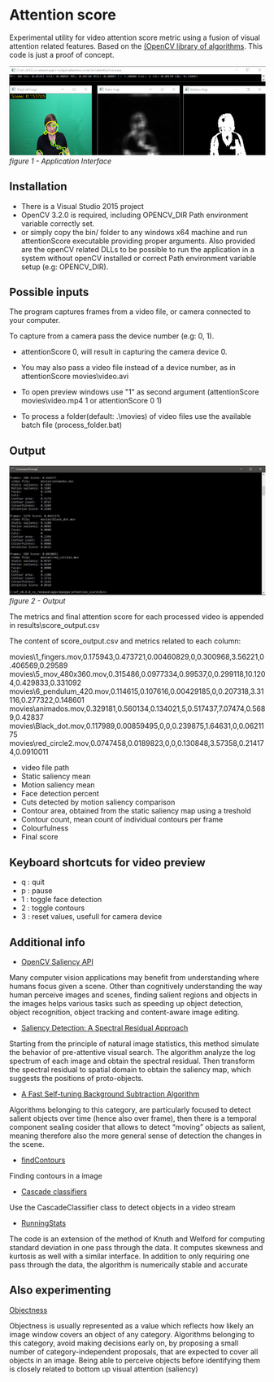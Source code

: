 # Attention score 

Experimental utility for video attention score metric using a fusion of visual attention related features. Based on the [(OpenCV library of algorithms](https://opencv.org/). This code is just a proof of concept.

![figure 1](/images/screenshot.jpg)
*figure 1 - Application Interface* 

## Installation

* There is a Visual Studio 2015 project
* OpenCV 3.2.0 is required, including OPENCV_DIR Path environment variable correctly set.
* or simply copy the bin/ folder to any windows x64 machine and run attentionScore executable providing proper arguments. Also provided are the openCV related DLLs to be possible to run the application in a system without openCV installed or correct Path environment variable setup (e.g: OPENCV_DIR).

## Possible inputs

The program captures frames from a video file, or camera connected to your computer.

To capture from a camera pass the device number (e.g: 0, 1).

* attentionScore 0, will result in capturing the camera device 0.

* You may also pass a video file instead of a device number, as in attentionScore movies\video.avi

* To open preview windows use "1" as second argument (attentionScore movies\video.mp4 1 or attentionScore 0 1)

* To process a folder(default: .\movies) of video files use the available batch file (process_folder.bat)

## Output

![figure 2](/images/output.jpg)
*figure 2 - Output*

The metrics and final attention score for each processed video is appended in results\score_output.csv

The content of score_output.csv and metrics related to each column:

movies\1_fingers.mov,0.175943,0.473721,0.00460829,0,0.300968,3.56221,0.406569,0.29589
movies\5_mov_480x360.mov,0.315486,0.0977334,0.99537,0,0.299118,10.1204,0.429833,0.331092
movies\6_pendulum_420.mov,0.114615,0.107616,0.00429185,0,0.207318,3.31116,0.277322,0.148601
movies\animados.mov,0.329181,0.560134,0.134021,5,0.517437,7.07474,0.5689,0.42837
movies\Black_dot.mov,0.117989,0.00859495,0,0,0.239875,1.64631,0,0.0621175
movies\red_circle2.mov,0.0747458,0.0189823,0,0,0.130848,3.57358,0.214174,0.0910011

* video file path
* Static saliency mean
* Motion saliency mean
* Face detection percent
* Cuts detected by motion saliency comparison
* Contour area, obtained from the static saliency map using a treshold
* Contour count, mean count of individual contours per frame
* Colourfulness
* Final score

## Keyboard shortcuts for video preview

* q : quit
* p : pause
* 1 : toggle face detection
* 2 : toggle contours
* 3 : reset values, usefull for camera device

## Additional info

* [OpenCV Saliency API](https://docs.opencv.org/3.0-beta/modules/saliency/doc/saliency.html)

Many computer vision applications may benefit from understanding where humans focus given a scene. Other than cognitively understanding the way human perceive images and scenes, finding salient regions and objects in the images helps various tasks such as speeding up object detection, object recognition, object tracking and content-aware image editing.

* [Saliency Detection: A Spectral Residual Approach](https://www.google.pt/url?sa=t&rct=j&q=&esrc=s&source=web&cd=1&ved=0ahUKEwjnxZbw8qXaAhUD0RQKHToFDPwQFggsMAA&url=http%3A%2F%2Fbcmi.sjtu.edu.cn%2F~zhangliqing%2FPapers%2F2007CVPR_Houxiaodi_04270292.pdf&usg=AOvVaw2ofGQaPXbfGjDvt3mnsILR)

Starting from the principle of natural image statistics, this method simulate the behavior of pre-attentive visual search. The algorithm analyze the log spectrum of each image and obtain the spectral residual. Then transform the spectral residual to spatial domain to obtain the saliency map, which suggests the positions of proto-objects.

* [A Fast Self-tuning Background Subtraction Algorithm](https://www.google.pt/url?sa=t&rct=j&q=&esrc=s&source=web&cd=1&ved=0ahUKEwjTu_fm86XaAhXCSBQKHasaA5QQFggsMAA&url=https%3A%2F%2Fpdfs.semanticscholar.org%2F9752%2F9871deda00fea80a9781e29189970553812e.pdf&usg=AOvVaw0GCrl171KenpGNEVtima1z)

Algorithms belonging to this category, are particularly focused to detect salient objects over time (hence also over frame), then there is a temporal component sealing cosider that allows to detect “moving” objects as salient, meaning therefore also the more general sense of detection the changes in the scene.

* [findContours](https://docs.opencv.org/3.0-beta/doc/tutorials/imgproc/shapedescriptors/find_contours/find_contours.html)

Finding contours in a image

* [Cascade classifiers](https://docs.opencv.org/3.0-beta/doc/tutorials/objdetect/cascade_classifier/cascade_classifier.html)

Use the CascadeClassifier class to detect objects in a video stream

* [RunningStats](https://www.johndcook.com/blog/skewness_kurtosis/)

The code is an extension of the method of Knuth and Welford for computing standard deviation in one pass through the data. It computes skewness and kurtosis as well with a similar interface. In addition to only requiring one pass through the data, the algorithm is numerically stable and accurate


## Also experimenting

[Objectness](https://docs.opencv.org/3.0-beta/modules/saliency/doc/objectness_algorithms.html)

Objectness is usually represented as a value which reflects how likely an image window covers an object of any category. Algorithms belonging to this category, avoid making decisions early on, by proposing a small number of category-independent proposals, that are expected to cover all objects in an image. Being able to perceive objects before identifying them is closely related to bottom up visual attention (saliency)